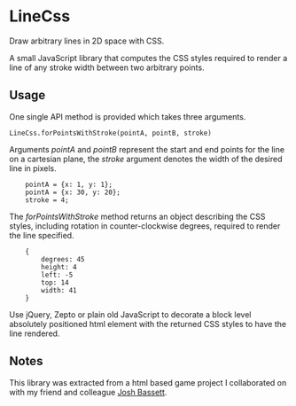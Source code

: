 # LineCss

Draw arbitrary lines in 2D space with CSS.

A small JavaScript library that computes the CSS styles required to render a line of any stroke width between two arbitrary points.

## Usage

One single API method is provided which takes three arguments.

    LineCss.forPointsWithStroke(pointA, pointB, stroke)

Arguments _pointA_ and _pointB_ represent the start and end points for the line on a cartesian plane, the _stroke_ argument denotes the width of the desired line in pixels.

		pointA = {x: 1, y: 1};
		pointA = {x: 30, y: 20};
		stroke = 4;

The _forPointsWithStroke_ method returns an object describing the CSS styles, including rotation in counter-clockwise degrees, required to render the line specified.

		{
			degrees: 45
			height: 4
			left: -5
			top: 14
			width: 41
		}

Use jQuery, Zepto or plain old JavaScript to decorate a block level absolutely positioned html element with the returned CSS styles to have the line rendered.

## Notes

This library was extracted from a html based game project I collaborated on with my friend and colleague [Josh Bassett](https://github.com/nullobject).